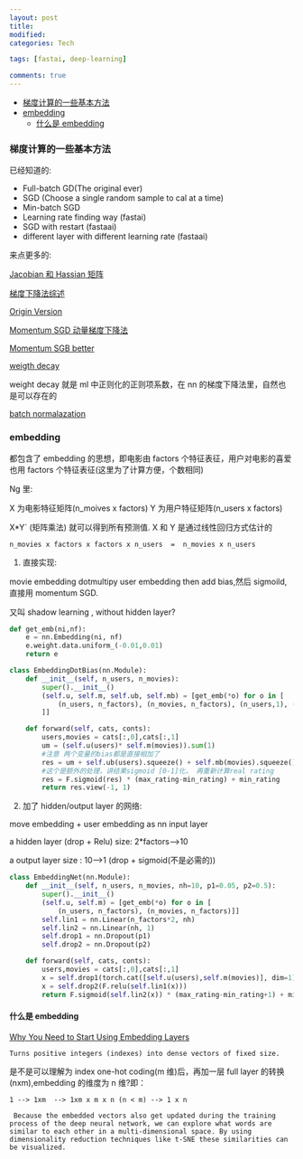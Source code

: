 ```yaml
---
layout: post
title:
modified:
categories: Tech

tags: [fastai, deep-learning]

comments: true
---
```


<!-- TOC -->

- [梯度计算的一些基本方法](#梯度计算的一些基本方法)
- [embedding](#embedding)
  - [什么是 embedding](#什么是-embedding)

<!-- /TOC -->

### 梯度计算的一些基本方法

已经知道的:

- Full-batch GD(The original ever)
- SGD (Choose a single random sample to cal at a time)
- Min-batch SGD
- Learning rate finding way (fastai)
- SGD with restart (fastaai)
- different layer with different learning rate (fastaai)

来点更多的:

[Jacobian 和 Hassian 矩阵](http://jacoxu.com/jacobian%E7%9F%A9%E9%98%B5%E5%92%8Chessian%E7%9F%A9%E9%98%B5/)

[梯度下降法综述](https://blog.csdn.net/heyongluoyao8/article/details/52478715)

[Origin Version](https://arxiv.org/pdf/1609.04747.pdf?)

[Momentum SGD 动量梯度下降法](https://blog.csdn.net/yinruiyang94/article/details/77944338)

[Momentum SGB better](https://towardsdatascience.com/stochastic-gradient-descent-with-momentum-a84097641a5d)

[weigth decay](https://blog.csdn.net/amds123/article/details/69621688)

weight decay 就是 ml 中正则化的正则项系数，在 nn 的梯度下降法里，自然也是可以存在的

[batch normalazation](https://blog.csdn.net/whitesilence/article/details/75667002)

### embedding

都包含了 embedding 的思想，即电影由 factors 个特征表征，用户对电影的喜爱也用 factors 个特征表征(这里为了计算方便，个数相同)

Ng 里:

X 为电影特征矩阵(n_moives x factors)
Y 为用户特征矩阵(n_users x factors)

X\*Y` (矩阵乘法) 就可以得到所有预测值. X 和 Y 是通过线性回归方式估计的

```
n_movies x factors x factors x n_users  =  n_movies x n_users
```

1. 直接实现:

movie embedding dotmultipy user embedding then add bias,然后 sigmoild,直接用 momentum SGD.

又叫 shadow learning , without hidden layer?

```python
def get_emb(ni,nf):
    e = nn.Embedding(ni, nf)
    e.weight.data.uniform_(-0.01,0.01)
    return e

class EmbeddingDotBias(nn.Module):
    def __init__(self, n_users, n_movies):
        super().__init__()
        (self.u, self.m, self.ub, self.mb) = [get_emb(*o) for o in [
            (n_users, n_factors), (n_movies, n_factors), (n_users,1), (n_movies,1)
        ]]

    def forward(self, cats, conts):
        users,movies = cats[:,0],cats[:,1]
        um = (self.u(users)* self.m(movies)).sum(1)
        #注意 两个变量的bias都是直接相加了
        res = um + self.ub(users).squeeze() + self.mb(movies).squeeze()
        #这个是额外的处理，讲结果sigmoid [0-1]化， 再重新计算real rating
        res = F.sigmoid(res) * (max_rating-min_rating) + min_rating
        return res.view(-1, 1)

```

2. 加了 hidden/output layer 的网络:

move embedding + user embedding as nn input layer

a hidden layer (drop + Relu) size: 2\*factors-->10

a output layer size : 10-->1 (drop + sigmoid(不是必需的))

```python
class EmbeddingNet(nn.Module):
    def __init__(self, n_users, n_movies, nh=10, p1=0.05, p2=0.5):
        super().__init__()
        (self.u, self.m) = [get_emb(*o) for o in [
            (n_users, n_factors), (n_movies, n_factors)]]
        self.lin1 = nn.Linear(n_factors*2, nh)
        self.lin2 = nn.Linear(nh, 1)
        self.drop1 = nn.Dropout(p1)
        self.drop2 = nn.Dropout(p2)

    def forward(self, cats, conts):
        users,movies = cats[:,0],cats[:,1]
        x = self.drop1(torch.cat([self.u(users),self.m(movies)], dim=1))
        x = self.drop2(F.relu(self.lin1(x)))
        return F.sigmoid(self.lin2(x)) * (max_rating-min_rating+1) + min_rating-0.5
```

#### 什么是 embedding

[Why You Need to Start Using Embedding Layers](https://towardsdatascience.com/deep-learning-4-embedding-layers-f9a02d55ac12)

```
Turns positive integers (indexes) into dense vectors of fixed size.
```

是不是可以理解为 index one-hot coding(m 维)后，再加一层 full layer 的转换(nxm),embedding 的维度为 n 维?即：

```
1 --> 1xm  --> 1xm x m x n (n < m) --> 1 x n
```

```
 Because the embedded vectors also get updated during the training process of the deep neural network, we can explore what words are similar to each other in a multi-dimensional space. By using dimensionality reduction techniques like t-SNE these similarities can be visualized.
```
